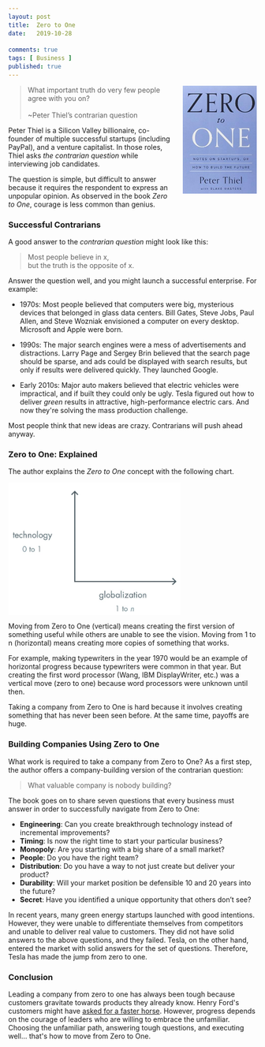 ```yaml
---
layout: post
title:  Zero to One
date:   2019-10-28

comments: true
tags: [ Business ]
published: true
---
```

<img style="margin-left:20px" src="/images/zero_to_one_peter_thiel.jpg" width="150" align="right" alt="Zero to One by Peter Thiel" title="Zero to One by Peter Thiel" />

>What important truth do very few people agree with you on?
>&nbsp;<br/>&nbsp;<br/>
>~Peter Thiel’s contrarian question

Peter Thiel is a Silicon Valley billionaire, co-founder of multiple successful startups (including PayPal), and a venture capitalist. In those roles, Thiel asks _the contrarian question_ while interviewing job candidates. 

The question is simple, but difficult to answer because it requires the respondent to express an unpopular opinion. As observed in the book _Zero to One_, courage is less common than genius.

<!--more-->

### Successful Contrarians

A good answer to the _contrarian question_ might look like this:

>Most people believe in x,<br/>but the truth is the opposite of x.

Answer the question well, and you might launch a  successful enterprise. For example:

* 1970s: Most people believed that computers were big, mysterious devices that belonged in glass data centers. Bill Gates, Steve Jobs, Paul Allen, and Steve Wozniak envisioned a computer on every desktop. Microsoft and Apple were born.

* 1990s: The major search engines were a mess of advertisements and distractions. Larry Page and Sergey Brin believed that the search page should be sparse, and ads could be displayed with search results, but only if results were delivered quickly. They launched Google.

* Early 2010s: Major auto makers believed that electric vehicles were impractical, and if built they could only be ugly. Tesla figured out how to deliver _green_ results in attractive, high-performance electric cars. And now they're solving the mass production challenge.

Most people think that new ideas are crazy. Contrarians will push ahead anyway.

### Zero to One: Explained

The author explains the _Zero to One_ concept with the following chart.

<img src="/images/zero_to_one.png" width="350" align="center" alt="Zero to One chart" title="Zero to One chart" />

Moving from Zero to One (vertical) means creating the first version of something useful while others are unable to see the vision. Moving from 1 to n (horizontal) means creating more copies of something that works.

For example, making typewriters in the year 1970 would be an example of horizontal progress because typewriters were common in that year. But creating the first word processor (Wang, IBM DisplayWriter, etc.) was a vertical move (zero to one) because word processors were unknown until then.

Taking a company from Zero to One is hard because it involves creating something that has never been seen before. At the same time, payoffs are huge.

### Building Companies Using Zero to One

What work is required to take a company from Zero to One? As a first step, the author offers a company-building version of the contrarian question:

>What valuable company is nobody building? 

The book goes on to share seven questions that every business must answer in order to successfully navigate from Zero to One:

* <b>Engineering</b>: 
Can you create breakthrough technology instead of incremental improvements? 
* <b>Timing</b>: 
Is now the right time to start your particular business? 
* <b>Monopoly</b>: 
Are you starting with a big share of a small market? 
* <b>People</b>: 
Do you have the right team? 
* <b>Distribution</b>: 
Do you have a way to not just create but deliver your product? 
* <b>Durability</b>: 
Will your market position be defensible 10 and 20 years into the future? 
* <b>Secret</b>: 
Have you identified a unique opportunity that others don’t see?

In recent years, many green energy startups launched with good intentions. However, they were unable to differentiate themselves from competitors and unable to deliver real value to customers. They did not have solid answers to the above questions, and they failed. Tesla, on the other hand, entered the market with solid answers for the set of questions. Therefore, Tesla has made the jump from zero to one.

### Conclusion

Leading a company from zero to one has always been tough because customers gravitate towards products they already know. Henry Ford's customers might have [asked for a faster horse](/blog/2014/01/15/henry-ford-faster-horse/). However, progress depends on the courage of leaders who are willing to embrace the unfamiliar. Choosing the unfamiliar path, answering tough questions, and executing well... that's how to move from Zero to One.
